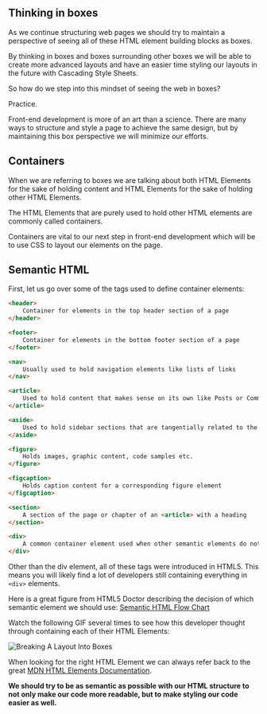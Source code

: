 ## Thinking in boxes

As we continue structuring web pages we should try to maintain a perspective of seeing all of these HTML element building blocks as boxes.

By thinking in boxes and boxes surrounding other boxes we will be able to create more advanced layouts and have an easier time styling our layouts in the future with Cascading Style Sheets.

So how do we step into this mindset of seeing the web in boxes? 

Practice.

Front-end development is more of an art than a science. There are many ways to structure and style a page to achieve the same design, but by maintaining this box perspective we will minimize our efforts.

## Containers

When we are referring to boxes we are talking about both HTML Elements for the sake of holding content and HTML Elements for the sake of holding other HTML Elements.

The HTML Elements that are purely used to hold other HTML elements are commonly called containers.

Containers are vital to our next step in front-end development which will be to use CSS to layout our elements on the page.

## Semantic HTML

First, let us go over some of the tags used to define container elements:

```html
<header>
    Container for elements in the top header section of a page
</header>
```

```html
<footer>
    Container for elements in the bottom footer section of a page
</footer>
```

```html
<nav>
    Usually used to hold navigation elements like lists of links
</nav>
```

```html
<article>
    Used to hold content that makes sense on its own like Posts or Comments
</article>
```

```html
<aside>
    Used to hold sidebar sections that are tangentially related to the content
</aside>
```

```html
<figure>
    Holds images, graphic content, code samples etc.
</figure>
```

```html
<figcaption>
    Holds caption content for a corresponding figure element
</figcaption>
```

```html
<section>
    A section of the page or chapter of an <article> with a heading
</section>
```

```html
<div>
    A common container element used when other semantic elements do not seem appropriate
</div>
```

Other than the div element, all of these tags were introduced in HTML5. This means you will likely find a lot of developers still containing everything in `<div>` elements.

Here is a great figure from HTML5 Doctor describing the decision of which semantic element we should use: [Semantic HTML Flow Chart](http://html5doctor.com/downloads/h5d-sectioning-flowchart.png)

Watch the following GIF several times to see how this developer thought through containing each of their HTML Elements:

![Breaking A Layout Into Boxes](https://assets.aaonline.io/fullstack/html-css/demos/css_demos/lectures/navbar.gif)

When looking for the right HTML Element we can always refer back to the great [MDN HTML Elements Documentation](https://developer.mozilla.org/en-US/docs/Web/HTML/Element).

**We should try to be as semantic as possible with our HTML structure to not only make our code more readable, but to make styling our code easier as well.**
